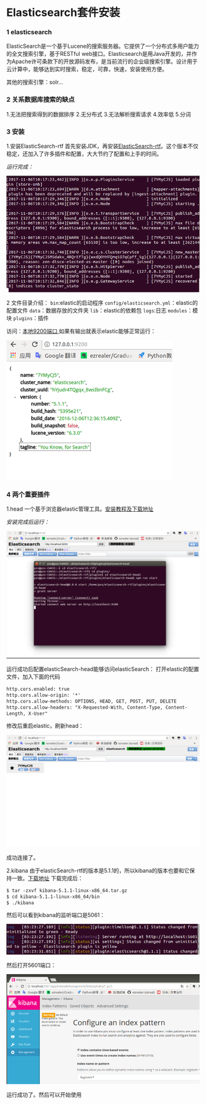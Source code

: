 # Elasticsearch套件安装

### 1 elasticsearch
ElasticSearch是一个基于Lucene的搜索服务器。它提供了一个分布式多用户能力的全文搜索引擎，基于RESTful web接口。Elasticsearch是用Java开发的，并作为Apache许可条款下的开放源码发布，是当前流行的企业级搜索引擎。设计用于云计算中，能够达到实时搜索，稳定，可靠，快速，安装使用方便。

其他的搜索引擎：solr...

### 2 关系数据库搜索的缺点
1.无法把搜索得到的数据排序
2.无分布式
3.无法解析搜索请求
4.效率低
5.分词

### 3 安装
1.安装ElasticSearch-rtf
首先安装JDK，再安装[ElasticSearch-rtf](https://github.com/medcl/elasticsearch-rtf)。这个版本不仅稳定，还加入了许多插件和配置，大大节约了配置和上手的时间。

*运行完成：*

![](img/001.png)

2 文件目录介绍：
`bin`:elastic的启动程序
`config/elasticsearch.yml`：elastic的配置文件
`data`：数据存放的文件夹
`lib`：elastic的依赖包
`logs`:日志
`modules`：模块
`plugins`：插件

访问：[本地9200端口](127.0.0.1:9200),如果有输出就表示elastic能够正常运行：

![](img/002.png)

### 4 两个重要插件
1.head
一个基于浏览器elastic管理工具。[安装教程及下载地址](https://github.com/mobz/elasticsearch-head)

*安装完成后运行：*

![](img/003.png)

运行成功后配置elasticSearch-head能够访问elasticSearch：
打开elastic的配置文件，加入下面的代码
```
http.cors.enabled: true
http.cors.allow-origin: '*'
http.cors.allow-methods: OPTIONS, HEAD, GET, POST, PUT, DELETE
http.cors.allow-headers: "X-Requested-With, Content-Type, Content-Length, X-User"
```
修改后重启elastic，刷新head：

![](img/004.png)

成功连接了。

2.kibana
由于elasticSearch-rtf的版本是5.1.1的，所以kibana的版本也要和它保持一致。[下载地址](https://www.elastic.co/downloads/past-releases/kibana-5-1-1)
下载完成后：
```
$ tar -zxvf kibana-5.1.1-linux-x86_64.tar.gz
$ cd kibana-5.1.1-linux-x86_64/bin
$ ./kibana
```

然后可以看到kibana的监听端口是5061：

![](img/005.png)

然后打开5601端口：

![](img/006.png)

运行成功了。然后可以开始使用


